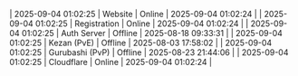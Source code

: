 | 2025-09-04 01:02:25 | Website | Online | 2025-09-04 01:02:24 |
| 2025-09-04 01:02:25 | Registration | Online | 2025-09-04 01:02:24 |
| 2025-09-04 01:02:25 | Auth Server | Offline | 2025-08-18 09:33:31 |
| 2025-09-04 01:02:25 | Kezan (PvE) | Offline | 2025-08-03 17:58:02 |
| 2025-09-04 01:02:25 | Gurubashi (PvP) | Offline | 2025-08-23 21:44:06 |
| 2025-09-04 01:02:25 | Cloudflare | Online | 2025-09-04 01:02:24 |
